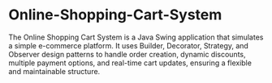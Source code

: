 # Online-Shopping-Cart-System
The Online Shopping Cart System is a Java Swing application that simulates a simple e-commerce platform. It uses Builder, Decorator, Strategy, and Observer design patterns to handle order creation, dynamic discounts, multiple payment options, and real-time cart updates, ensuring a flexible and maintainable structure.
